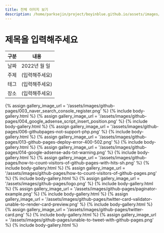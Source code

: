 ```yaml
---
title: 전체 이미지 보기
description: /home/parksejin/project/boyinblue.github.io/assets/images/github-pages
---
```



제목을 입력해주세요
===


|구분|내용|
|---|---|
|날짜|2022년 월 일|
|주제|(입력해주세요)|
|테그|(입력해주세요)|
|장소|(입력해주세요)|


{% assign gallery_image_url = '/assets/images/github-pages/003_naver_search_console_register.png' %}
{% include body-gallery.html %}
{% assign gallery_image_url = '/assets/images/github-pages/004_google_adsense_script_insert_position.png' %}
{% include body-gallery.html %}
{% assign gallery_image_url = '/assets/images/github-pages/006-githubpages-not-support-php.png' %}
{% include body-gallery.html %}
{% assign gallery_image_url = '/assets/images/github-pages/013-github-pages-deploy-error-400-502.png' %}
{% include body-gallery.html %}
{% assign gallery_image_url = '/assets/images/github-pages/014-google-adsense-ads-txt-warning.png' %}
{% include body-gallery.html %}
{% assign gallery_image_url = '/assets/images/github-pages/how-to-count-visitors-of-github-pages-with-hits-sh.png' %}
{% include body-gallery.html %}
{% assign gallery_image_url = '/assets/images/github-pages/how-to-count-visitors-of-github-pages.png' %}
{% include body-gallery.html %}
{% assign gallery_image_url = '/assets/images/github-pages/logo.png' %}
{% include body-gallery.html %}
{% assign gallery_image_url = '/assets/images/github-pages/paginator-example.png' %}
{% include body-gallery.html %}
{% assign gallery_image_url = '/assets/images/github-pages/twitter-card-validator-unable-to-render-card-preview.png' %}
{% include body-gallery.html %}
{% assign gallery_image_url = '/assets/images/github-pages/twitter-card.png' %}
{% include body-gallery.html %}
{% assign gallery_image_url = '/assets/images/github-pages/unable-to-tweet-with-github-pages.png' %}
{% include body-gallery.html %}
